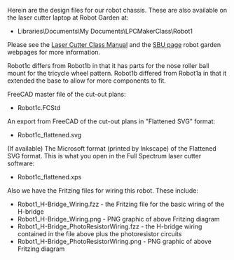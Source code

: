 Herein are the design files for our robot chassis.  These are also available on the laser cutter laptop at Robot Garden at:
  * Libraries\Documents\My Documents\LPCMakerClass\Robot1
  
Please see the [Laser Cutter Class Manual](https://drive.google.com/file/d/0B0z8iTjN78OjWFJiWnEyOEs5bFk/edit?usp=sharing) and the [SBU page](http://www.robotgarden.org/workshop/safety-and-basic-use/) robot garden webpages for more information.

Robot1c differs from Robot1b in that it has parts for the nose roller ball mount for the tricycle wheel pattern.  Robot1b differed from Robot1a in that it extended the base to allow for more components to fit.

FreeCAD master file of the cut-out plans:
   * Robot1c.FCStd

An export from FreeCAD of the cut-out plans in "Flattened SVG" format:
   * Robot1c_flattened.svg

(If available) The Microsoft format (printed by Inkscape) of the Flattened SVG format.  This is what you open in the Full Spectrum laser cutter software:
   * Robot1c_flattened.xps

Also we have the Fritzing files for wiring this robot.  These include:
 * Robot1_H-Bridge_Wiring.fzz  - the Fritzing file for the basic wiring of the H-bridge
 * Robot1_H-Bridge_Wiring.png  - PNG graphic of above Fritzing diagram
 * Robot1_H-Bridge_PhotoResistorWiring.fzz  - the H-bridge wiring contained in the file above plus the photoresistor circuits
 * Robot1_H-Bridge_PhotoResistorWiring.png  - PNG graphic of above Fritzing diagram
